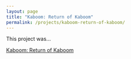 ```yaml
---
layout: page
title: "Kaboom: Return of Kaboom"
permalink: /projects/kaboom-return-of-kaboom/
---
```


<link rel="stylesheet" href="/assets/css/links.css">

This project was...

<a href="https://buas.itch.io/team-ginger" target="_blank" rel="noopener noreferrer">Kaboom: Return of Kaboom</a>
